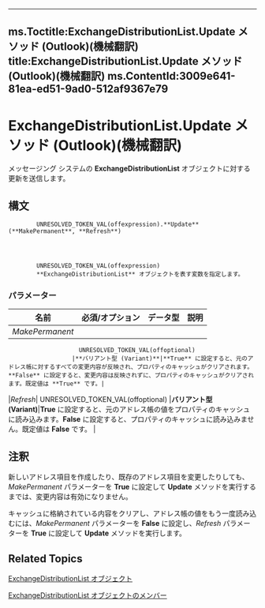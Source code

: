 

---
ms.Toctitle:ExchangeDistributionList.Update メソッド (Outlook)(機械翻訳)
title:ExchangeDistributionList.Update メソッド (Outlook)(機械翻訳)
ms.ContentId:3009e641-81ea-ed51-9ad0-512af9367e79
---
# ExchangeDistributionList.Update メソッド (Outlook)(機械翻訳)




メッセージング システムの **ExchangeDistributionList** オブジェクトに対する更新を送信します。


## 構文

            UNRESOLVED_TOKEN_VAL(offexpression).**Update**(**MakePermanent**, **Refresh**)




            UNRESOLVED_TOKEN_VAL(offexpression)
            **ExchangeDistributionList** オブジェクトを表す変数を指定します。

### パラメーター

|**名前**|**必須/オプション**|**データ型**|**説明**|
|---|---|---|---|
|*MakePermanent*|
                        UNRESOLVED_TOKEN_VAL(offoptional)
                      |**バリアント型 (Variant)**|**True** に設定すると、元のアドレス帳に対するすべての変更内容が反映され、プロパティのキャッシュがクリアされます。**False** に設定すると、変更内容は反映されずに、プロパティのキャッシュがクリアされます。既定値は **True** です。|
|*Refresh*|
                        UNRESOLVED_TOKEN_VAL(offoptional)
                      |**バリアント型 (Variant)**|**True** に設定すると、元のアドレス帳の値をプロパティのキャッシュに読み込みます。**False** に設定すると、プロパティのキャッシュに読み込みません。既定値は **False** です。
|





## 注釈
新しいアドレス項目を作成したり、既存のアドレス項目を変更したりしても、*MakePermanent* パラメーターを **True** に設定して **Update** メソッドを実行するまでは、変更内容は有効になりません。





キャッシュに格納されている内容をクリアし、アドレス帳の値をもう一度読み込むには、*MakePermanent* パラメーターを **False** に設定し、*Refresh* パラメーターを **True** に設定して **Update** メソッドを実行します。





## Related Topics

[ExchangeDistributionList オブジェクト](2830dfba-6c0a-a81f-6b98-92ac2aafb59d.md)

[ExchangeDistributionList オブジェクトのメンバー](89105487-3e5b-ee8b-02e0-33ad42bd2fbe.md)




